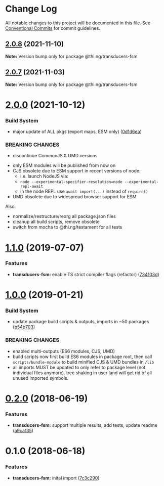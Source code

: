 # Change Log

All notable changes to this project will be documented in this file.
See [Conventional Commits](https://conventionalcommits.org) for commit guidelines.

## [2.0.8](https://github.com/thi-ng/umbrella/compare/@thi.ng/transducers-fsm@2.0.7...@thi.ng/transducers-fsm@2.0.8) (2021-11-10)

**Note:** Version bump only for package @thi.ng/transducers-fsm





## [2.0.7](https://github.com/thi-ng/umbrella/compare/@thi.ng/transducers-fsm@2.0.6...@thi.ng/transducers-fsm@2.0.7) (2021-11-03)

**Note:** Version bump only for package @thi.ng/transducers-fsm





# [2.0.0](https://github.com/thi-ng/umbrella/compare/@thi.ng/transducers-fsm@1.1.73...@thi.ng/transducers-fsm@2.0.0) (2021-10-12)


### Build System

* major update of ALL pkgs (export maps, ESM only) ([0d1d6ea](https://github.com/thi-ng/umbrella/commit/0d1d6ea9fab2a645d6c5f2bf2591459b939c09b6))


### BREAKING CHANGES

* discontinue CommonJS & UMD versions

- only ESM modules will be published from now on
- CJS obsolete due to ESM support in recent versions of node:
  - i.e. launch NodeJS via:
  - `node --experimental-specifier-resolution=node --experimental-repl-await`
  - in the node REPL use `await import(...)` instead of `require()`
- UMD obsolete due to widespread browser support for ESM

Also:
- normalize/restructure/reorg all package.json files
- cleanup all build scripts, remove obsolete
- switch from mocha to @thi.ng/testament for all tests






#  [1.1.0](https://github.com/thi-ng/umbrella/compare/@thi.ng/transducers-fsm@1.0.19...@thi.ng/transducers-fsm@1.1.0) (2019-07-07)

###  Features

- **transducers-fsm:** enable TS strict compiler flags (refactor) ([734103d](https://github.com/thi-ng/umbrella/commit/734103d))

#  [1.0.0](https://github.com/thi-ng/umbrella/compare/@thi.ng/transducers-fsm@0.2.36...@thi.ng/transducers-fsm@1.0.0) (2019-01-21)

###  Build System

- update package build scripts & outputs, imports in ~50 packages ([b54b703](https://github.com/thi-ng/umbrella/commit/b54b703))

###  BREAKING CHANGES

- enabled multi-outputs (ES6 modules, CJS, UMD)
- build scripts now first build ES6 modules in package root, then call   `scripts/bundle-module` to build minified CJS & UMD bundles in `/lib`
- all imports MUST be updated to only refer to package level   (not individual files anymore). tree shaking in user land will get rid of   all unused imported symbols.

#  [0.2.0](https://github.com/thi-ng/umbrella/compare/@thi.ng/transducers-fsm@0.1.0...@thi.ng/transducers-fsm@0.2.0) (2018-06-19)

###  Features

- **transducers-fsm:** support multiple results, add tests, update readme ([a9ca135](https://github.com/thi-ng/umbrella/commit/a9ca135))

#  0.1.0 (2018-06-18)

###  Features

- **transducers-fsm:** inital import ([7c3c290](https://github.com/thi-ng/umbrella/commit/7c3c290))
